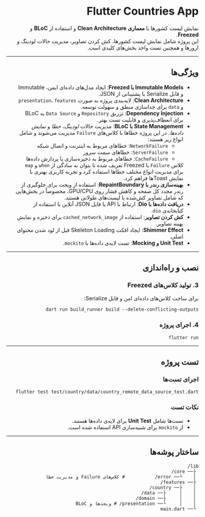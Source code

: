 <div dir="rtl">

<h1>Flutter Countries App</h1>

<p>
 نمایش لیست کشورها با <strong>معماری Clean Architecture</strong> و استفاده از <strong>BLoC</strong> و <strong>Freezed</strong>.<br>
این پروژه شامل نمایش لیست کشورها، کش کردن تصاویر، مدیریت حالات لودینگ و ارورها و همچنین تست واحد بخش‌های کلیدی است.
</p>

<hr>

<h2>ویژگی‌ها</h2>
<ul>
    <li><strong>Immutable Models با Freezed</strong>: ایجاد مدل‌های داده‌ای ایمن، Immutable و قابل Serialize با پشتیبانی از JSON.</li>
    <li><strong>Clean Architecture</strong>: لایه‌بندی پروژه به صورت <code>presentation</code>، <code>features</code> و <code>data</code> برای جداسازی منطق و سهولت توسعه.</li>
    <li><strong>Dependency Injection</strong>: تزریق <code>Repository</code> و <code>Data Source</code> به BLoC برای انعطاف‌پذیری و قابلیت تست بهتر.</li>
  <li><strong>State Management با BLoC</strong>: مدیریت حالات <em>لودینگ</em>، <em>خطا</em> و <em>نمایش داده‌ها</em>. در این پروژه خطاها با کلاس‌های <code>Failure</code> مدیریت می‌شوند و شامل انواع زیر هستند:
    <ul>
      <li><code>NetworkFailure</code>: خطاهای مربوط به اینترنت و اتصال شبکه</li>
      <li><code>ServerFailure</code>: خطاهای سمت سرور</li>
      <li><code>CacheFailure</code>: خطاهای مربوط به ذخیره‌سازی یا پردازش داده‌ها</li>
    </ul>
    کلاس <code>Failure</code> با Freezed تعریف شده تا بتوان به سادگی از <code>when</code> و <code>map</code> برای مدیریت انواع مختلف خطاها استفاده کرد و تجربه کاربری بهتری با نمایش Toastها فراهم کرد.
  </li>
    <li><strong>بهینه‌سازی رندر با RepaintBoundary</strong>: استفاده از ویجت برای جلوگیری از رندر مجدد کل صفحه و کاهش فشار روی GPU/CPU، مخصوصاً در بخش‌هایی که شامل تصاویر کش‌شده یا لیست‌های طولانی هستند.</li>
    <li><strong>دریافت داده‌ها با Dio</strong>: ارتباط با API یا فایل JSON آنلاین با استفاده از کتابخانه‌ی <code>dio</code>.</li>
    <li><strong>کش کردن تصاویر</strong>: استفاده از <code>cached_network_image</code> برای ذخیره و نمایش بهینه تصاویر.</li>
    <li><strong>Shimmer Effect</strong>: ایجاد افکت Skeleton Loading قبل از لود شدن محتوای اصلی.</li>
    <li><strong>Unit Test و Mocking</strong>: تست لایه‌ی داده‌ها با <code>mockito</code>.</li>
 
</ul>

<hr>

<h2>نصب و راه‌اندازی</h2>


<h3>3. تولید کلاس‌های Freezed</h3>
<p>برای ساخت کلاس‌های داده‌ای امن و قابل Serialize:</p>
<pre><code>dart run build_runner build --delete-conflicting-outputs
</code></pre>

<h3>4. اجرای پروژه</h3>
<pre><code>flutter run
</code></pre>

<hr>

<h2>تست پروژه</h2>

<h3>اجرای تست‌ها</h3>
<pre><code>flutter test test/country/data/country_remote_data_source_test.dart
</code></pre>

<h3>نکات تست</h3>
<ul>
  <li>تست‌ها شامل <strong>Unit Test</strong> برای لایه‌ی داده‌ها هستند.</li>
  <li>از <code>mockito</code> برای شبیه‌سازی API استفاده شده است.</li>
</ul>

<hr>

<h2>ساختار پوشه‌ها</h2>
<pre><code>lib/
 ├── core/
 │    └── error/           # کلاس‌های Failure و مدیریت خطا
 ├── features/         
 │    ├── country/    
 │    │     ├── data/      
 │    │     ├── domain/    
 │    │     └── presentation/ # ویجت‌ها و BLoC
 └── main.dart          
</code></pre>


</div>
